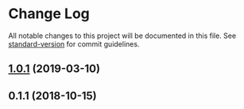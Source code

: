 # Change Log

All notable changes to this project will be documented in this file. See [standard-version](https://github.com/conventional-changelog/standard-version) for commit guidelines.

## [1.0.1](https://github.com/nurdism/battleye/compare/v0.1.1...v1.0.1) (2019-03-10)



<a name="0.1.1"></a>
## 0.1.1 (2018-10-15)
